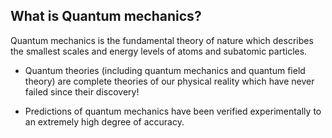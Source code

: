## What is Quantum mechanics?

Quantum mechanics is the fundamental theory of nature which describes the  smallest scales and energy levels of atoms and subatomic particles. 

 - Quantum theories (including quantum mechanics and quantum field theory) are complete theories of our physical reality which have never failed since their discovery!  

 - Predictions of quantum mechanics have been verified experimentally to an extremely high degree of accuracy. 
